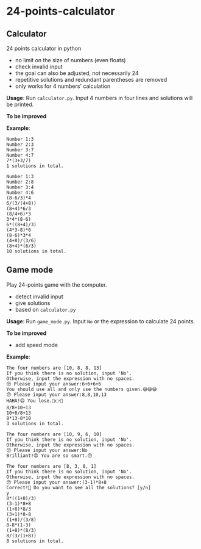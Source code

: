 # 24-points-calculator

## Calculator

24 points calculator in python

* no limit on the size of numbers (even floats)
* check invalid input
* the goal can also be adjusted, not necessarily 24
* repetitive solutions and redundant parentheses are removed
* only works for 4 numbers' calculation

**Usage**: Run `calculator.py`. Input 4 numbers in four lines and solutions will be printed.

**To be improved**

**Example**:

```
Number 1:3
Number 2:3
Number 3:7
Number 4:7
7*(3+3/7)
1 solutions in total.
```
    
```
Number 1:3
Number 2:8
Number 3:4
Number 4:6
(8-6/3)*4
6/(3/(4+8))
(8+4)*6/3
(8/4+6)*3
3*4*(8-6)
6*((8+4)/3)
(4*3-8)*6
(8-6)*3*4
(4+8)/(3/6)
(8+4)*(6/3)
10 solutions in total.
```

## Game mode

Play 24-points game with the computer.

* detect invalid input
* give solutions
* based on `calculator.py`

**Usage**: Run `game_mode.py`. Input `No` or the expression to calculate 24 points.

**To be improved**

* add speed mode

**Example**:

```
The four numbers are [10, 8, 8, 13]
If you think there is no solution, input 'No'.
Otherwise, input the expression with no spaces.
😚 Please input your answer:6+6+6+6
You should use all and only use the numbers given.😅😅😅 
😚 Please input your answer:8,8,10,13
HAHA!😄 You lose.🤣👉🤡 
8/8+10+13
10+8/8+13
8*13-8*10
3 solutions in total.
```

```
The four numbers are [10, 9, 6, 10]
If you think there is no solution, input 'No'.
Otherwise, input the expression with no spaces.
😚 Please input your answer:No
Brilliant!😍 You are so smart.😚 
```

```
The four numbers are [8, 3, 8, 1]
If you think there is no solution, input 'No'.
Otherwise, input the expression with no spaces.
😚 Please input your answer:(3-1)*8+8
Correct!🤩 Do you want to see all the solutions? [y/n]
y
8*((1+8)/3)
(3-1)*8+8
(1+8)*8/3
(3+1)*8-8
(1+8)/(3/8)
8-8*(1-3)
(1+8)*(8/3)
8/(3/(1+8))
8 solutions in total.
```